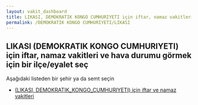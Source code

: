 ```yaml
---
layout: vakit_dashboard
title: LIKASI, DEMOKRATIK KONGO CUMHURIYETI için iftar, namaz vakitleri ve hava durumu - ilçe/eyalet seç
permalink: /DEMOKRATIK KONGO CUMHURIYETI/LIKASI
---
```


## LIKASI (DEMOKRATIK KONGO CUMHURIYETI) için iftar, namaz vakitleri ve hava durumu  görmek için bir ilçe/eyalet seç

Aşağıdaki listeden bir şehir ya da semt seçin

* [ (LIKASI, DEMOKRATIK_KONGO_CUMHURIYETI) için iftar ve namaz vakitleri](/DEMOKRATIK_KONGO_CUMHURIYETI/LIKASI/)

<script type="text/javascript">
  var GLOBAL_COUNTRY = 'DEMOKRATIK KONGO CUMHURIYETI';
  var GLOBAL_CITY = 'LIKASI';
  var GLOBAL_STATE = 'LIKASI';
</script>
